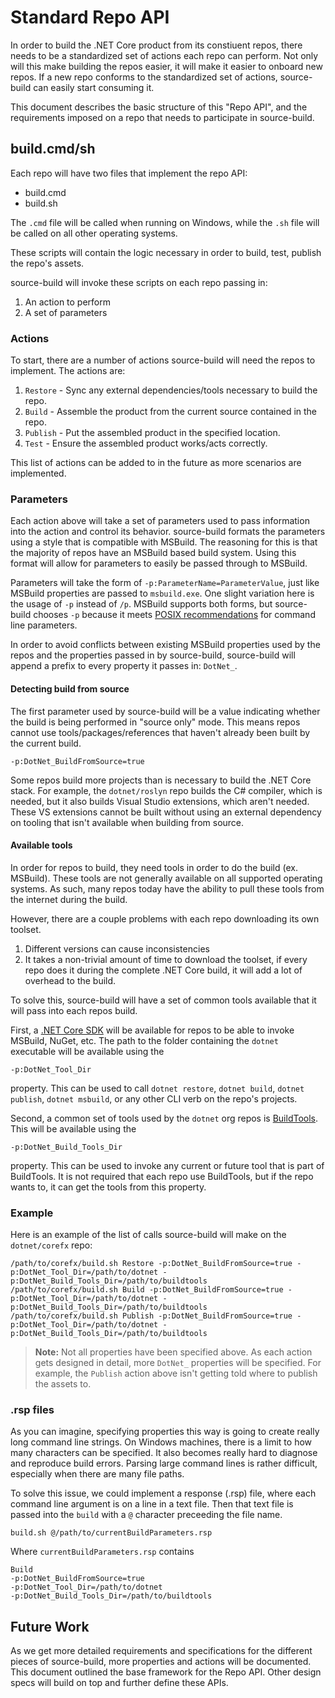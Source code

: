 # Standard Repo API

In order to build the .NET Core product from its constiuent repos, there needs to be a standardized set of actions
each repo can perform. Not only will this make building the repos easier, it will make it easier to onboard
new repos. If a new repo conforms to the standardized set of actions, source-build can easily start consuming it.

This document describes the basic structure of this "Repo API", and the requirements imposed on a repo that needs
to participate in source-build.

## build.cmd/sh

Each repo will have two files that implement the repo API:

* build.cmd
* build.sh

The `.cmd` file will be called when running on Windows, while the `.sh` file will be called on all other operating systems.

These scripts will contain the logic necessary in order to build, test, publish the repo's assets.

source-build will invoke these scripts on each repo passing in:

1. An action to perform
1. A set of parameters

### Actions

To start, there are a number of actions source-build will need the repos to implement.  The actions are:

1. `Restore` - Sync any external dependencies/tools necessary to build the repo.
1. `Build` - Assemble the product from the current source contained in the repo.
1. `Publish` - Put the assembled product in the specified location.
1. `Test` - Ensure the assembled product works/acts correctly.

This list of actions can be added to in the future as more scenarios are implemented.

### Parameters

Each action above will take a set of parameters used to pass information into the action and control its behavior.
source-build formats the parameters using a style that is compatible with MSBuild. The reasoning for this is that the
majority of repos have an MSBuild based build system. Using this format will allow for parameters to easily be passed
through to MSBuild.

Parameters will take the form of `-p:ParameterName=ParameterValue`, just like MSBuild properties are passed to `msbuild.exe`.
One slight variation here is the usage of `-p` instead of `/p`.  MSBuild supports both forms, but source-build chooses `-p` because
it meets [POSIX recommendations](https://www.gnu.org/software/libc/manual/html_node/Argument-Syntax.html) for command line parameters.

In order to avoid conflicts between existing MSBuild properties used by the repos and the properties passed in by source-build,
source-build will append a prefix to every property it passes in: `DotNet_`.

#### Detecting build from source

The first parameter used by source-build will be a value indicating whether the build is being performed in "source only" mode. This
means repos cannot use tools/packages/references that haven't already been built by the current build.

`-p:DotNet_BuildFromSource=true`

Some repos build more projects than is necessary to build the .NET Core stack. For example, the `dotnet/roslyn` repo builds
the C# compiler, which is needed, but it also builds Visual Studio extensions, which aren't needed. These VS extensions
cannot be built without using an external dependency on tooling that isn't available when building from source.

#### Available tools

In order for repos to build, they need tools in order to do the build (ex. MSBuild). These tools are not generally available
on all supported operating systems. As such, many repos today have the ability to pull these tools from the internet during the
build.

However, there are a couple problems with each repo downloading its own toolset.

1. Different versions can cause inconsistencies
1. It takes a non-trivial amount of time to download the toolset, if every repo does it during the complete .NET Core build,
it will add a lot of overhead to the build.

To solve this, source-build will have a set of common tools available that it will pass into each repos build.

First, a [.NET Core SDK](https://www.microsoft.com/net/download/core#/sdk) will be available for repos to be able to invoke
MSBuild, NuGet, etc. The path to the folder containing the `dotnet` executable will be available using the

`-p:DotNet_Tool_Dir`

property. This can be used to call `dotnet restore`, `dotnet build`, `dotnet publish`, `dotnet msbuild`, or any other CLI
verb on the repo's projects.

Second, a common set of tools used by the `dotnet` org repos is [BuildTools](https://github.com/dotnet/buildtools). This will
be available using the

`-p:DotNet_Build_Tools_Dir`

property. This can be used to invoke any current or future tool that is part of BuildTools. It is not required that each repo
use BuildTools, but if the repo wants to, it can get the tools from this property.

### Example

Here is an example of the list of calls source-build will make on the `dotnet/corefx` repo:

```
/path/to/corefx/build.sh Restore -p:DotNet_BuildFromSource=true -p:DotNet_Tool_Dir=/path/to/dotnet -p:DotNet_Build_Tools_Dir=/path/to/buildtools
/path/to/corefx/build.sh Build -p:DotNet_BuildFromSource=true -p:DotNet_Tool_Dir=/path/to/dotnet -p:DotNet_Build_Tools_Dir=/path/to/buildtools
/path/to/corefx/build.sh Publish -p:DotNet_BuildFromSource=true -p:DotNet_Tool_Dir=/path/to/dotnet -p:DotNet_Build_Tools_Dir=/path/to/buildtools
```

> **Note:** Not all properties have been specified above. As each action gets designed in detail, more `DotNet_` properties will be
specified. For example, the `Publish` action above isn't getting told where to publish the assets to.

### .rsp files

As you can imagine, specifying properties this way is going to create really long command line strings. On Windows machines, there is a
limit to how many characters can be specified. It also becomes really hard to diagnose and reproduce build errors. Parsing large command
lines is rather difficult, especially when there are many file paths.

To solve this issue, we could implement a response (.rsp) file, where each command line argument is on a line in a text file. Then that
text file is passed into the `build` with a `@` character preceeding the file name.

`build.sh @/path/to/currentBuildParameters.rsp`

Where `currentBuildParameters.rsp` contains

```
Build
-p:DotNet_BuildFromSource=true
-p:DotNet_Tool_Dir=/path/to/dotnet
-p:DotNet_Build_Tools_Dir=/path/to/buildtools
```

## Future Work

As we get more detailed requirements and specifications for the different pieces of source-build, more properties and actions will
be documented. This document outlined the base framework for the Repo API. Other design specs will build on top and further define
these APIs.
